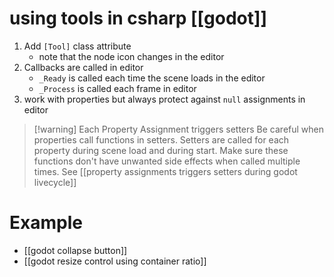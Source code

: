 # using tools in csharp [[godot]]

1. Add `[Tool]` class attribute
	- note that the node icon changes in the editor
2. Callbacks are called in editor
	- `_Ready` is called each time the scene loads in the editor
	- `_Process` is called each frame in editor
3. work with properties but always protect against `null` assignments in editor

> [!warning] Each Property Assignment triggers setters
> Be careful when properties call functions in setters. Setters are called for each property during scene load and during start.
> Make sure these functions don't have unwanted side effects when called multiple times.
> See [[property assignments triggers setters during godot livecycle]]

# Example
- [[godot collapse button]]
- [[godot resize control using container ratio]]